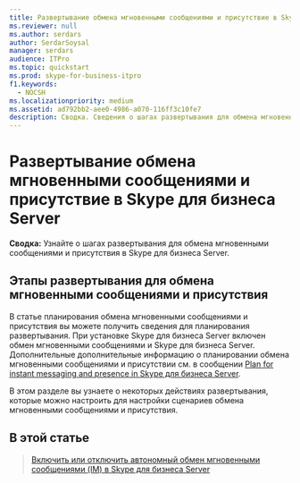 ```yaml
---
title: Развертывание обмена мгновенными сообщениями и присутствие в Skype для бизнеса Server
ms.reviewer: null
ms.author: serdars
author: SerdarSoysal
manager: serdars
audience: ITPro
ms.topic: quickstart
ms.prod: skype-for-business-itpro
f1.keywords:
  - NOCSH
ms.localizationpriority: medium
ms.assetid: ad792bb2-aee0-4986-a070-116ff3c10fe7
description: Сводка. Сведения о шагах развертывания для обмена мгновенными сообщениями и присутствия в Skype для бизнеса Server.
---
```


# <a name="deploy-instant-messaging-and-presence-in-skype-for-business-server"></a>Развертывание обмена мгновенными сообщениями и присутствие в Skype для бизнеса Server
 
**Сводка:** Узнайте о шагах развертывания для обмена мгновенными сообщениями и присутствия в Skype для бизнеса Server.
  
## <a name="deployment-steps-for-instant-messaging-and-presence"></a>Этапы развертывания для обмена мгновенными сообщениями и присутствия

В статье планирования обмена мгновенными сообщениями и присутствия вы можете получить сведения для планирования развертывания. При установке Skype для бизнеса Server включен обмен мгновенными сообщениями и Skype для бизнеса Server. Дополнительные дополнительные информацию о планировании обмена мгновенными сообщениями и присутствии см. в сообщении [Plan for instant messaging and presence in Skype для бизнеса Server](../../plan-your-deployment/instant-messaging-and-presence.md).
  
В этом разделе вы узнаете о некоторых действиях развертывания, которые можно настроить для настройки сценариев обмена мгновенными сообщениями и присутствия.
  
## <a name="in-this-section"></a>В этой статье

> [Включить или отключить автономный обмен мгновенными сообщениями (IM) в Skype для бизнеса Server](enable-or-disable-offline-im.md)
    

